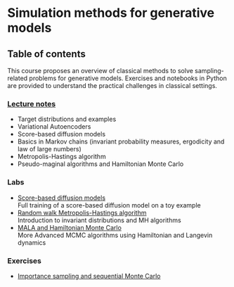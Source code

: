 # Simulation methods for generative models
## Table of contents

This course proposes an overview of classical methods to solve sampling-related problems for generative models.
Exercises and notebooks in Python are provided to understand the practical challenges in classical settings.

### [Lecture notes](https://github.com/sylvainlc/22-M2_generative_models/blob/main/Lecture/poly.pdf) 
- Target distributions and examples  
- Variational Autoencoders
- Score-based diffusion models
- Basics in Markov chains (invariant probability measures, ergodicity and law of large numbers)
- Metropolis-Hastings algorithm
- Pseudo-maginal algorithms and Hamiltonian Monte Carlo

### Labs
- [Score-based diffusion models](https://github.com/sylvainlc/22-M2_generative_models/blob/main/Lab/diffusionmodels_toy.ipynb)\
Full training of a score-based diffusion model on a toy example
- [Random walk Metropolis-Hastings algorithm](https://github.com/sylvainlc/22-M2_generative_models/blob/main/Lab/mcmc_mh.ipynb)\
Introduction to invariant distributions and MH algorithms
- [MALA and Hamiltonian Monte Carlo](https://github.com/sylvainlc/22-M2_generative_models/blob/main/Lab/mh_mala_hmc.ipynb)\
More Advanced MCMC algorithms using Hamiltonian and Langevin dynamics


### Exercises
- [Importance sampling and sequential Monte Carlo](https://github.com/sylvainlc/22-M2_generative_models/blob/main/Exercises/training_SMC.pdf)
